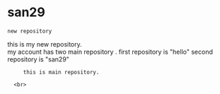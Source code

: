 # san29
<html>
  
    new repository
  
  <body>
    this is my new repository.
    <br>
    <pr> my account has two main repository .
      first repository is "hello"
      second repository is "san29"
      <br>
      
         this is main repository.
    
      <br>
  </body>
</html>
